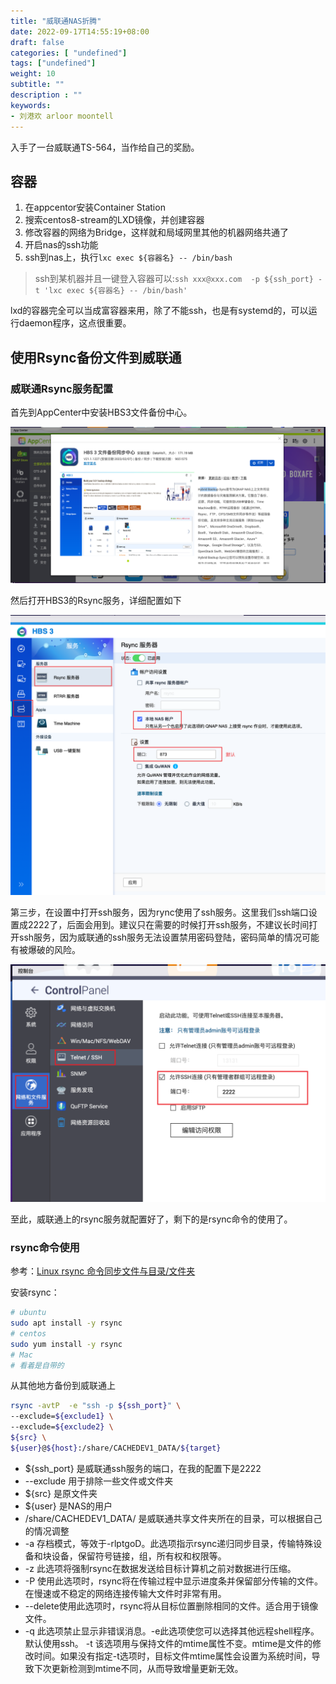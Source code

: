 ```yaml
---
title: "威联通NAS折腾"
date: 2022-09-17T14:55:19+08:00
draft: false
categories: [ "undefined"]
tags: ["undefined"]
weight: 10
subtitle: ""
description : ""
keywords:
- 刘港欢 arloor moontell
---
```


入手了一台威联通TS-564，当作给自己的奖励。
<!--more-->

## 容器

1. 在appcentor安装Container Station
2. 搜索centos8-stream的LXD镜像，并创建容器
3. 修改容器的网络为Bridge，这样就和局域网里其他的机器网络共通了
4. 开启nas的ssh功能
5. ssh到nas上，执行`lxc exec ${容器名} -- /bin/bash`

> ssh到某机器并且一键登入容器可以:`ssh xxx@xxx.com  -p ${ssh_port} -t 'lxc exec ${容器名} -- /bin/bash'`

lxd的容器完全可以当成富容器来用，除了不能ssh，也是有systemd的，可以运行daemon程序，这点很重要。

## 使用Rsync备份文件到威联通

### 威联通Rsync服务配置

首先到AppCenter中安装HBS3文件备份中心。

![](/img/Snipaste_2023-03-02_22-07-43.png)

然后打开HBS3的Rsync服务，详细配置如下

![](/img/Snipaste_2023-03-02_22-10-38.png)

第三步，在设置中打开ssh服务，因为rync使用了ssh服务。这里我们ssh端口设置成2222了，后面会用到。建议只在需要的时候打开ssh服务，不建议长时间打开ssh服务，因为威联通的ssh服务无法设置禁用密码登陆，密码简单的情况可能有被爆破的风险。

![](/img/Snipaste_2023-03-02_22-13-12.png)

至此，威联通上的rsync服务就配置好了，剩下的是rsync命令的使用了。

### rsync命令使用

参考：[Linux rsync 命令同步文件与目录/文件夹](https://www.myfreax.com/how-to-use-rsync-for-local-and-remote-data-transfer-and-synchronization/)


安装rsync：

```bash
# ubuntu
sudo apt install -y rsync
# centos
sudo yum install -y rsync
# Mac
# 看着是自带的
```

从其他地方备份到威联通上

```bash
rsync -avtP  -e "ssh -p ${ssh_port}" \
--exclude=${exclude1} \
--exclude=${exclude2} \
${src} \
${user}@${host}:/share/CACHEDEV1_DATA/${target}
```

- ${ssh_port} 是威联通ssh服务的端口，在我的配置下是2222
- --exclude 用于排除一些文件或文件夹
- ${src} 是原文件夹
- ${user} 是NAS的用户
- /share/CACHEDEV1_DATA/ 是威联通共享文件夹所在的目录，可以根据自己的情况调整
- -a 存档模式，等效于-rlptgoD。此选项指示rsync递归同步目录，传输特殊设备和块设备，保留符号链接，组，所有权和权限等。
- -z 此选项将强制rsync在数据发送给目标计算机之前对数据进行压缩。
- -P 使用此选项时，rsync将在传输过程中显示进度条并保留部分传输的文件。在慢速或不稳定的网络连接传输大文件时非常有用。
- --delete使用此选项时，rsync将从目标位置删除相同的文件。适合用于镜像文件。
- -q 此选项禁止显示非错误消息。-e此选项使您可以选择其他远程shell程序。默认使用ssh。
-t 该选项用与保持文件的mtime属性不变。mtime是文件的修改时间。如果没有指定-t选项时，目标文件mtime属性会设置为系统时间，导致下次更新检测到mtime不同，从而导致增量更新无效。